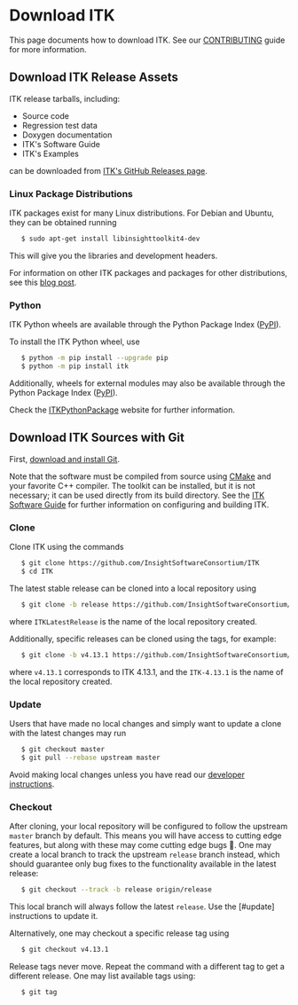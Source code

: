 Download ITK
============

This page documents how to download ITK. See our
[CONTRIBUTING](contributing/index) guide for more information.

Download ITK Release Assets
---------------------------

ITK release tarballs, including:

- Source code
- Regression test data
- Doxygen documentation
- ITK's Software Guide
- ITK's Examples

can be downloaded from [ITK's GitHub Releases
page](https://github.com/InsightSoftwareConsortium/ITK/releases).

### Linux Package Distributions

ITK packages exist for many Linux distributions. For Debian and Ubuntu, they
can be obtained running

```sh
   $ sudo apt-get install libinsighttoolkit4-dev
```

This will give you the libraries and development headers.

For information on other ITK packages and packages for other distributions, see
this [blog post].

### Python

ITK Python wheels are available through the Python Package Index ([PyPI]).

To install the ITK Python wheel, use

```sh
   $ python -m pip install --upgrade pip
   $ python -m pip install itk
```

Additionally, wheels for external modules may also be available through the
Python Package Index ([PyPI]).

Check the [ITKPythonPackage] website for further information.

Download ITK Sources with Git
-----------------------------

First, [download and install Git](https://git-scm.com/downloads).

Note that the software must be compiled from source using [CMake] and your
favorite C++ compiler. The toolkit can be installed, but it is not necessary;
it can be used directly from its build directory. See the [ITK Software Guide]
for further information on configuring and building ITK.

### Clone

Clone ITK using the commands

```sh
   $ git clone https://github.com/InsightSoftwareConsortium/ITK
   $ cd ITK
```

The latest stable release can be cloned into a local repository using

```sh
   $ git clone -b release https://github.com/InsightSoftwareConsortium/ITK ITKLatestRelease
```
where `ITKLatestRelease` is the name of the local repository created.

Additionally, specific releases can be cloned using the tags, for example:

```sh
   $ git clone -b v4.13.1 https://github.com/InsightSoftwareConsortium/ITK ITK-4.13.1
```
where `v4.13.1` corresponds to ITK 4.13.1, and the `ITK-4.13.1` is the name
of the local repository created.

### Update

Users that have made no local changes and simply want to update a clone with
the latest changes may run

```sh
   $ git checkout master
   $ git pull --rebase upstream master
```

Avoid making local changes unless you have read our [developer
instructions](contributing/index.md).

### Checkout

After cloning, your local repository will be configured to follow the upstream
`master` branch by default. This means you will have access to cutting edge
features, but along with these may come cutting edge bugs :grimacing:. One may
create a local branch to track the upstream `release` branch instead, which
should guarantee only bug fixes to the functionality available in the latest
release:

```sh
   $ git checkout --track -b release origin/release
```

This local branch will always follow the latest `release`. Use the [#update]
instructions to update it.

Alternatively, one may checkout a specific release tag using

```sh
   $ git checkout v4.13.1
```

Release tags never move. Repeat the command with a different tag to get a
different release. One may list available tags using:

```sh
   $ git tag
```


[blog post]: https://blog.kitware.com/itk-packages-in-linux-distributions/
[download page]: https://itk.org/ITK/resources/software.html
[ITKPythonPackage]: https://itkpythonpackage.readthedocs.io/en/latest/index.html
[ITK Software Guide]: https://itk.org/ItkSoftwareGuide.pdf

[CMake]: https://cmake.org/

[Git]: https://git-scm.com
[PyPI]: https://pypi.python.org/pypi
